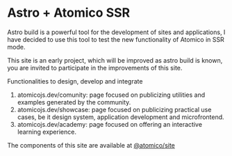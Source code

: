 # Astro + Atomico SSR

Astro build is a powerful tool for the development of sites and applications, I have decided to use this tool to test the new functionality of Atomico in SSR mode.

This site is an early project, which will be improved as astro build is known, you are invited to participate in the improvements of this site.

Functionalities to design, develop and integrate

1. atomicojs.dev/comunity: page focused on publicizing utilities and examples generated by the community.
2. atomicojs.dev/showcase: page focused on publicizing practical use cases, be it design system, application development and microfrontend.
3. atomicojs.dev/academy: page focused on offering an interactive learning experience.

The components of this site are available at [@atomico/site](https://github.com/atomicojs/site)
